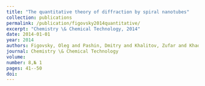 ```yaml
---
title: "The quantitative theory of diffraction by spiral nanotubes"
collection: publications
permalink: /publication/figovsky2014quantitative/
excerpt: "Chemistry \& Chemical Technology, 2014"
date: 2014-01-01
year: 2014
authors: Figovsky, Oleg and Pashin, Dmitry and Khalitov, Zufar and Khadiev, Azat
journal: Chemistry \& Chemical Technology
volume: 
number: 8,№ 1
pages: 41--50
doi: 
---
```

